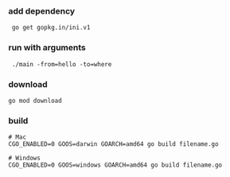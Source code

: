 ### add dependency
```
 go get gopkg.in/ini.v1
```

### run with arguments
```shell
 ./main -from=hello -to=where
```

### download 
```shell
go mod download
```

### build 
```shell
# Mac
CGO_ENABLED=0 GOOS=darwin GOARCH=amd64 go build filename.go
 
# Windows
CGO_ENABLED=0 GOOS=windows GOARCH=amd64 go build filename.go
```